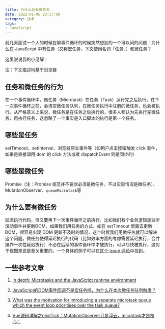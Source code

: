 ```yaml
---
title: 为什么会有微任务
date: 2022-01-06 23:57:00
category: 技术
tags:
- JavaScript
---
```


前几天面试一个人的时候在聊事件循环的时候突然想到的一个可以问的问题：为什么在 JavaScript 中有任务（又称宏任务，下文使用名词「任务」）和微任务？

这里说说我的小见解：

注：下文描述均基于浏览器

## 任务和微任务的行为

在一个事件循环中，微任务（Microtask）在任务（Task）运行完之后执行，在下一次事件循环之前，会清空微任务队列，在微任务执行中注册的微任务，也会被执行。从严格意义上来说，微任务是在任务之后执行的，很多人都认为先执行完微任务，再执行任务，这忽略了一个事实是入口脚本的执行是第一个任务。

## 哪些是任务

setTimeout、setInterval、浏览器原生事件等（如用户点击按钮触发 click 事件，如果是直接调用 dom 的 click 方法或者 dispatchEvent 则是同步的）

## 哪些是微任务

Promise（注：Promise 规范并不要求必须是微任务，不过实际情况是微任务）、MutationObserver、`queueMicrotask`等

## 为什么要有微任务

延迟执行代码，但又要再下一次事件循环之前执行，比如我们有个业务逻辑是监听滚动事件并更新DOM，如果我们用任务的方式，如在 setTimeout 里面去更新 DOM，很容易出现 DOM 更新不及时的情况，这个时候我们用微任务就可以解决这个问题。微任务使得延迟执行的代码（比如效率方面的考虑需要延迟执行，合并操作一次性延迟执行）不必在后续的事件循环中才被执行，可以尽快被执行，这对于视图来说是至关重要的。一个具体的例子可以在[这个 issue 评论](https://github.com/vuejs/vue/issues/3771#issuecomment-249663327)中找到。

## 一些参考文章

1. [In depth: Microtasks and the JavaScript runtime environment](https://developer.mozilla.org/en-US/docs/Web/API/HTML_DOM_API/Microtask_guide/In_depth)

2. [JavaScript的DOM事件回调不是宏任务吗，为什么在本次微任务队列触发？](https://www.zhihu.com/question/362096226)

3. [What was the motivation for introducing a separate microtask queue which the event loop prioritises over the task queue?](https://stackoverflow.com/questions/66190571/what-was-the-motivation-for-introducing-a-separate-microtask-queue-which-the-eve)
4. [Vue源码详解之nextTick：MutationObserver只是浮云，microtask才是核心！](https://segmentfault.com/a/1190000008589736)

